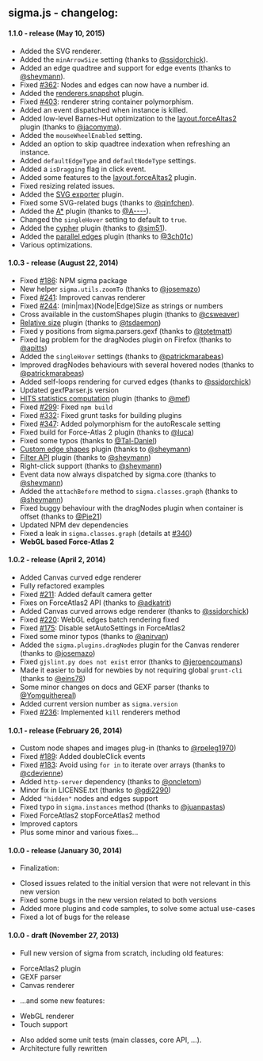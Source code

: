 ## sigma.js - changelog:

#### 1.1.0 - release (May 10, 2015)

- Added the SVG renderer.
- Added the `minArrowSize` setting (thanks to [@ssidorchick](https://github.com/ssidorchick)).
- Added an edge quadtree and support for edge events (thanks to [@sheymann](https://github.com/sheymann)).
- Fixed [#362](https://github.com/jacomyal/sigma.js/issues/362): Nodes and edges can now have a number id.
- Added the [renderers.snapshot](https://github.com/jacomyal/sigma.js/tree/master/plugins/sigma.renderers.snapshot) plugin.
- Fixed [#403](https://github.com/jacomyal/sigma.js/issues/403): renderer string container polymorphism.
- Added an event dispatched when instance is killed.
- Added low-level Barnes-Hut optimization to the [layout.forceAltas2](https://github.com/jacomyal/sigma.js/tree/master/plugins/sigma.layout.forceAtlas2) plugin (thanks to [@jacomyma](https://github.com/jacomyma)).
- Added the `mouseWheelEnabled` setting.
- Added an option to skip quadtree indexation when refreshing an instance.
- Added `defaultEdgeType` and `defaultNodeType` settings.
- Added a `isDragging` flag in click event.
- Added some features to the [layout.forceAltas2](https://github.com/jacomyal/sigma.js/tree/master/plugins/sigma.layout.forceAtlas2) plugin.
- Fixed resizing related issues.
- Added the [SVG exporter](https://github.com/jacomyal/sigma.js/tree/master/plugins/sigma.exporters.svg) plugin.
- Fixed some SVG-related bugs (thanks to [@qinfchen](https://github.com/qinfchen)).
- Added the [A*](https://github.com/jacomyal/sigma.js/tree/master/plugins/sigma.pathfinding.astar) plugin (thanks to [@A----](https://github.com/A----)).
- Changed the `singleHover` setting to default to `true`.
- Added the [cypher](https://github.com/jacomyal/sigma.js/tree/master/plugins/sigma.parsers.cypher) plugin (thanks to [@sim51](https://github.com/sim51)).
- Added the [parallel edges](https://github.com/jacomyal/sigma.js/tree/master/plugins/sigma.renderers.parallelEdges) plugin (thanks to [@3ch01c](https://github.com/3ch01c))
- Various optimizations.

#### 1.0.3 - release (August 22, 2014)

- Fixed [#186](https://github.com/jacomyal/sigma.js/issues/186): NPM sigma package
- New helper `sigma.utils.zoomTo` (thanks to [@josemazo](https://github.com/josemazo))
- Fixed [#241](https://github.com/jacomyal/sigma.js/issues/241): Improved canvas renderer
- Fixed [#244](https://github.com/jacomyal/sigma.js/issues/244): (min|max)(Node|Edge)Size as strings or numbers
- Cross available in the customShapes plugin (thanks to [@csweaver](https://github.com/csweaver))
- [Relative size](https://github.com/jacomyal/sigma.js/tree/master/plugins/sigma.plugins.relativeSize) plugin (thanks to [@tsdaemon](https://github.com/tsdaemon))
- Fixed y positions from sigma.parsers.gexf (thanks to [@totetmatt](https://github.com/totetmatt))
- Fixed lag problem for the dragNodes plugin on Firefox (thanks to [@apitts](https://github.com/apitts))
- Added the `singleHover` settings (thanks to [@patrickmarabeas](https://github.com/patrickmarabeas))
- Improved dragNodes behaviours with several hovered nodes (thanks to [@patrickmarabeas](https://github.com/patrickmarabeas))
- Added self-loops rendering for curved edges (thanks to [@ssidorchick](https://github.com/ssidorchick))
- Updated gexfParser.js version
- [HITS statistics computation](https://github.com/jacomyal/sigma.js/tree/master/plugins/sigma.statistics.HITS) plugin (thanks to [@mef](https://github.com/mef))
- Fixed [#299](https://github.com/jacomyal/sigma.js/issues/299): Fixed `npm build`
- Fixed [#332](https://github.com/jacomyal/sigma.js/issues/332): Fixed grunt tasks for building plugins
- Fixed [#347](https://github.com/jacomyal/sigma.js/issues/347): Added polymorphism for the autoRescale setting
- Fixed build for Force-Atlas 2 plugin (thanks to [@luca](https://github.com/luca))
- Fixed some typos (thanks to [@Tal-Daniel](https://github.com/Tal-Daniel))
- [Custom edge shapes](https://github.com/jacomyal/sigma.js/tree/master/plugins/sigma.renderers.customEdgeShapes) plugin (thanks to [@sheymann](https://github.com/sheymann))
- [Filter API](https://github.com/jacomyal/sigma.js/tree/master/plugins/sigma.plugins.filter) plugin (thanks to [@sheymann](https://github.com/sheymann))
- Right-click support (thanks to [@sheymann](https://github.com/sheymann))
- Event data now always dispatched by sigma.core (thanks to [@sheymann](https://github.com/sheymann))
- Added the `attachBefore` method to `sigma.classes.graph` (thanks to [@sheymann](https://github.com/sheymann))
- Fixed buggy behaviour with the dragNodes plugin when container is offset (thanks to [@Pie21](https://github.com/Pie21))
- Updated NPM dev dependencies
- Fixed a leak in `sigma.classes.graph` (details at [#340](https://github.com/jacomyal/sigma.js/issues/340))
- **WebGL based Force-Atlas 2**

#### 1.0.2 - release (April 2, 2014)

- Added Canvas curved edge renderer
- Fully refactored examples
- Fixed [#211](https://github.com/jacomyal/sigma.js/issues/211): Added default camera getter
- Fixes on ForceAtlas2 API (thanks to [@adkatrit](https://github.com/adkatrit))
- Added Canvas curved arrows edge renderer (thanks to [@ssidorchick](https://github.com/ssidorchick))
- Fixed [#220](https://github.com/jacomyal/sigma.js/issues/220): WebGL edges batch rendering fixed
- Fixed [#175](https://github.com/jacomyal/sigma.js/issues/175): Disable setAutoSettings in ForceAtlas2
- Fixed some minor typos (thanks to [@anirvan](https://github.com/anirvan))
- Added the `sigma.plugins.dragNodes` plugin for the Canvas renderer (thanks to [@josemazo](https://github.com/josemazo))
- Fixed `gjslint.py does not exist` error (thanks to [@jeroencoumans](https://github.com/jeroencoumans))
- Made it easier to build for newbies by not requiring global `grunt-cli` (thanks to [@eins78](https://github.com/eins78))
- Some minor changes on docs and GEXF parser (thanks to [@Yomguithereal](https://github.com/Yomguithereal))
- Added current version number as `sigma.version`
- Fixed [#236](https://github.com/jacomyal/sigma.js/issues/236): Implemented `kill` renderers method

#### 1.0.1 - release (February 26, 2014)

- Custom node shapes and images plug-in (thanks to [@rpeleg1970](https://github.com/rpeleg1970))
- Fixed [#189](https://github.com/jacomyal/sigma.js/issues/189): Added doubleClick events
- Fixed [#183](https://github.com/jacomyal/sigma.js/issues/183): Avoid using `for in` to iterate over arrays (thanks to [@cdevienne](https://github.com/cdevienne))
- Added `http-server` dependency (thanks to [@oncletom](https://github.com/oncletom))
- Minor fix in LICENSE.txt (thanks to [@gdi2290](https://github.com/gdi2290))
- Added `"hidden"` nodes and edges support
- Fixed typo in `sigma.instances` method (thanks to [@juanpastas](https://github.com/juanpastas))
- Fixed ForceAtlas2 stopForceAtlas2 method
- Improved captors
- Plus some minor and various fixes...

#### 1.0.0 - release (January 30, 2014)

- Finalization:
 * Closed issues related to the initial version that were not relevant in this new version
 * Fixed some bugs in the new version related to both versions
 * Added more plugins and code samples, to solve some actual use-cases
 * Fixed a lot of bugs for the release

#### 1.0.0 - draft (November 27, 2013)

- Full new version of sigma from scratch, including old features:
 * ForceAtlas2 plugin
 * GEXF parser
 * Canvas renderer
- ...and some new features:
 * WebGL renderer
 * Touch support
- Also added some unit tests (main classes, core API, ...).
- Architecture fully rewritten
